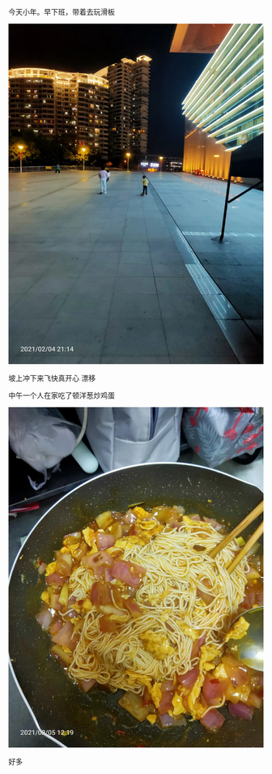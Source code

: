 今天小年。早下班，带着去玩滑板

![](../img/6904315-e42524ef2fb0d39e.jpg)

坡上冲下来飞快真开心
漂移


中午一个人在家吃了顿洋葱炒鸡蛋

![](../img/6904315-1f33950d3c135a82.jpg)

好多
